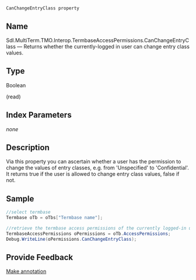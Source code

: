 

# 
    CanChangeEntryClass property



## Name

Sdl.MultiTerm.TMO.Interop.TermbaseAccessPermissions.CanChangeEntryClass —          Returns whether the currently-logged in user can change entry class values.



## Type

Boolean

(read)



## Index Parameters
*none*


## Description



Via this property you can ascertain whether a user has the permission to change the values of entry classes, e.g. from 'Unspecified' to 'Confidential'. It returns true if the user is allowed to change entry class values, false if not.



## Sample


```cs
//select termbase
Termbase oTb = oTbs["Termbase name"];

//retrieve the termbase access permissions of the currently logged-in user
TermbaseAccessPermissions oPermissions = oTb.AccessPermissions;
Debug.WriteLine(oPermissions.CanChangeEntryClass);
```



## Provide Feedback

[Make annotation](mailto:sdk-feedback@sdl.com&amp;subject=Reference%20for%20Sdl.MultiTerm.TMO.Interop.TermbaseAccessPermissions.CanChangeEntryClass)

